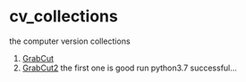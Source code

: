 # cv_collections
the computer version collections
1. [GrabCut](https://github.com/downingstreet/GrabCut)
2. [GrabCut2](https://github.com/Orcuslc/GrabCut)
the first one is good run python3.7 successful...
